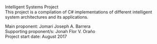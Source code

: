 Intelligent Systems Project  
This project is a compilation of C# implementations of different intelligent system architectures and its applications.  
  
Main proponent: Jomari Joseph A. Barrera  
Supporting proponent/s: Jonah Flor V. Oraño  
Project start date: August 2017  

